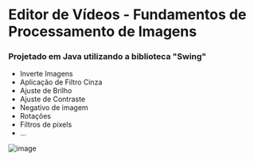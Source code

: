 # Editor de Vídeos - Fundamentos de Processamento de Imagens

### Projetado em Java utilizando a biblioteca "Swing"

- Inverte Imagens
- Aplicação de Filtro Cinza
- Ajuste de Brilho
- Ajuste de Contraste
- Negativo de imagem
- Rotações
- Filtros de pixels
- ...
  

![image](https://github.com/user-attachments/assets/572398a8-6e08-455d-b549-2d15319ef957)

